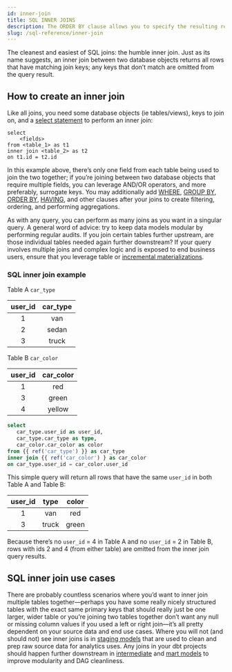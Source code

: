```yaml
---
id: inner-join
title: SQL INNER JOINS
description: The ORDER BY clause allows you to specify the resulting row order for a query.
slug: /sql-reference/inner-join
---
```


<head>
    <title>Working with inner joins in SQL</title>
</head>

The cleanest and easiest of SQL joins: the humble inner join. Just as its name suggests, an inner join between two database objects returns all rows that have matching join keys; any keys that don’t match are omitted from the query result.

## How to create an inner join

Like all joins, you need some database objects (ie <Term id="table">tables</Term>/<Term id="view">views</Term>), keys to join on, and a [select statement](/sql-reference/select) to perform an inner join:

```
select
    <fields>
from <table_1> as t1
inner join <table_2> as t2
on t1.id = t2.id 
```

In this example above, there’s only one field from each table being used to join the two together; if you’re joining between two database objects that require multiple fields, you can leverage AND/OR operators, and more preferably, <Term id="surrogate-key">surrogate keys</Term>. You may additionally add [WHERE](/sql-reference/where), [GROUP BY](/sql-reference/group-by), [ORDER BY](/sql-reference/order-by), [HAVING](/sql-reference/having), and other clauses after your joins to create filtering, ordering, and performing aggregations.

As with any query, you can perform as many joins as you want in a singular query. A general word of advice: try to keep data models <Term id="dry">modular</Term> by performing regular <Term id="dag" /> audits. If you join certain tables further upstream, are those individual tables needed again further downstream? If your query involves multiple joins and complex logic and is exposed to end business users, ensure that you leverage table or [incremental materializations](https://docs.getdbt.com/docs/build/incremental-models).

### SQL inner join example

Table A `car_type`

| user_id | car_type |
|:---:|:---:|
| 1 | van |
| 2 | sedan |
| 3 | truck |

Table B `car_color`

| user_id | car_color |
|:---:|:---:|
| 1 | red |
| 3 | green |
| 4 | yellow |

```sql
select
   car_type.user_id as user_id,
   car_type.car_type as type,
   car_color.car_color as color
from {{ ref('car_type') }} as car_type
inner join {{ ref('car_color') } as car_color
on car_type.user_id = car_color.user_id
```

This simple query will return all rows that have the same `user_id` in both Table A and Table B:

| user_id | type | color |
|:---:|:---:|:---:|
| 1 | van | red |
| 3 | truck | green |

Because there’s no `user_id` = 4 in Table A and no `user_id` = 2 in Table B, rows with ids 2 and 4 (from either table) are omitted from the inner join query results.

## SQL inner join use cases

There are probably countless scenarios where you’d want to inner join multiple tables together—perhaps you have some really nicely structured tables with the exact same <Term id="primary-key">primary keys</Term> that should really just be one larger, wider table or you’re joining two tables together don’t want any null or missing column values if you used a left or right join—it’s all pretty dependent on your source data and end use cases. Where you will not (and should not) see inner joins is in [staging models](https://docs.getdbt.com/guides/best-practices/how-we-structure/2-staging) that are used to clean and prep raw source data for analytics uses. Any joins in your dbt projects should happen further downstream in [intermediate](https://docs.getdbt.com/guides/best-practices/how-we-structure/3-intermediate) and [mart models](https://docs.getdbt.com/guides/best-practices/how-we-structure/4-marts) to improve modularity and DAG cleanliness.

